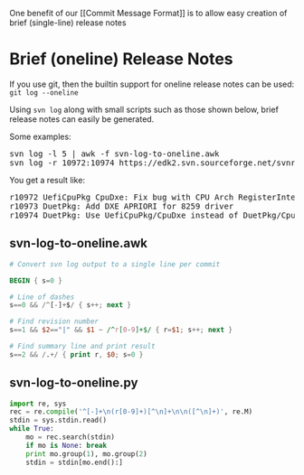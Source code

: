 One benefit of our [[Commit Message Format]] is to allow easy creation of brief (single-line) release notes

# Brief (oneline) Release Notes

If you use git, then the builtin support for oneline release notes can be used:
`git log --oneline`

Using `svn log` along with small scripts such as those shown below, brief release notes can easily be generated.

Some examples:
<Pre>
svn log -l 5 | awk -f svn-log-to-oneline.awk
svn log -r 10972:10974 https://edk2.svn.sourceforge.net/svnroot/edk2/trunk | python svn-log-to-oneline.py
</Pre>

You get a result like:
<Pre>
r10972 UefiCpuPkg CpuDxe: Fix bug with CPU Arch RegisterInterruptHandler
r10973 DuetPkg: Add DXE APRIORI for 8259 driver
r10974 DuetPkg: Use UefiCpuPkg/CpuDxe instead of DuetPkg/CpuDxe
</Pre>

## svn-log-to-oneline.awk
```awk
# Convert svn log output to a single line per commit

BEGIN { s=0 }

# Line of dashes
s==0 && /^[-]+$/ { s++; next }

# Find revision number
s==1 && $2=="|" && $1 ~ /^r[0-9]+$/ { r=$1; s++; next }

# Find summary line and print result
s==2 && /.+/ { print r, $0; s=0 }
```

## svn-log-to-oneline.py
```python
import re, sys
rec = re.compile('^[-]+\n(r[0-9]+)[^\n]+\n\n([^\n]+)', re.M)
stdin = sys.stdin.read()
while True:
    mo = rec.search(stdin)
    if mo is None: break
    print mo.group(1), mo.group(2)
    stdin = stdin[mo.end():]
```
